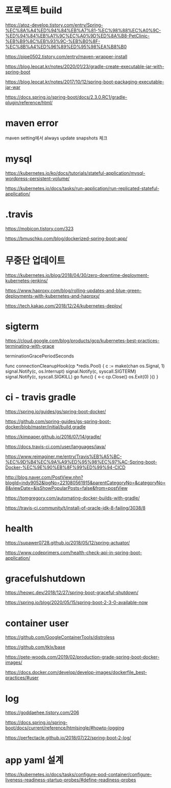 # 프로젝트 build

https://atoz-develop.tistory.com/entry/Spring-%EC%8A%A4%ED%94%84%EB%A7%81-%EC%98%88%EC%A0%9C-%ED%94%84%EB%A1%9C%EC%A0%9D%ED%8A%B8-PetClinic-%EB%B9%8C%EB%93%9C-%EB%B0%8F-%EC%8B%A4%ED%96%89%ED%95%98%EA%B8%B0

https://pipe0502.tistory.com/entry/maven-wrapper-install

https://blog.leocat.kr/notes/2020/01/23/gradle-create-executable-jar-with-spring-boot

https://blog.leocat.kr/notes/2017/10/12/spring-boot-packaging-executable-jar-war

https://docs.spring.io/spring-boot/docs/2.3.0.RC1/gradle-plugin/reference/html/

# maven error

maven setting에서 always update snapshots 체크


# mysql

https://kubernetes.io/ko/docs/tutorials/stateful-application/mysql-wordpress-persistent-volume/

https://kubernetes.io/docs/tasks/run-application/run-replicated-stateful-application/


# .travis

https://mobicon.tistory.com/323

https://bmuschko.com/blog/dockerized-spring-boot-app/


# 무중단 업데이트

https://kubernetes.io/blog/2018/04/30/zero-downtime-deployment-kubernetes-jenkins/

https://www.haproxy.com/blog/rolling-updates-and-blue-green-deployments-with-kubernetes-and-haproxy/

https://tech.kakao.com/2018/12/24/kubernetes-deploy/



# sigterm

https://cloud.google.com/blog/products/gcp/kubernetes-best-practices-terminating-with-grace

terminationGracePeriodSeconds

func connectionCleanupHook(cp *redis.Pool) {
	c := make(chan os.Signal, 1)
	signal.Notify(c, os.Interrupt)
	signal.Notify(c, syscall.SIGTERM)
	signal.Notify(c, syscall.SIGKILL)
	go func() {
		<-c
		cp.Close()
		os.Exit(0)
	}()
}


# ci - travis gradle

https://spring.io/guides/gs/spring-boot-docker/

https://github.com/spring-guides/gs-spring-boot-docker/blob/master/initial/build.gradle

https://kimpaper.github.io/2016/07/14/gradle/

https://docs.travis-ci.com/user/languages/java/

https://www.reimaginer.me/entry/Travis%EB%A5%BC-%EC%9D%B4%EC%9A%A9%ED%95%98%EC%97%AC-Spring-boot-Docker-%EC%9E%90%EB%8F%99%ED%99%94-CICD

http://blog.naver.com/PostView.nhn?blogId=indy9052&logNo=221080561915&parentCategoryNo=&categoryNo=8&viewDate=&isShowPopularPosts=false&from=postView

https://tomgregory.com/automating-docker-builds-with-gradle/

https://travis-ci.community/t/install-of-oracle-jdk-8-failing/3038/8


# health

https://supawer0728.github.io/2018/05/12/spring-actuator/

https://www.codeprimers.com/health-check-api-in-spring-boot-application/

# gracefulshutdown

https://heowc.dev/2018/12/27/spring-boot-graceful-shutdown/

https://spring.io/blog/2020/05/15/spring-boot-2-3-0-available-now

# container user

https://github.com/GoogleContainerTools/distroless

https://github.com/tklx/base

https://pete-woods.com/2019/02/production-grade-spring-boot-docker-images/

https://docs.docker.com/develop/develop-images/dockerfile_best-practices/#user


# log

https://goddaehee.tistory.com/206

https://docs.spring.io/spring-boot/docs/current/reference/htmlsingle/#howto-logging

https://perfectacle.github.io/2018/07/22/spring-boot-2-log/


# app yaml 설계

https://kubernetes.io/docs/tasks/configure-pod-container/configure-liveness-readiness-startup-probes/#define-readiness-probes
